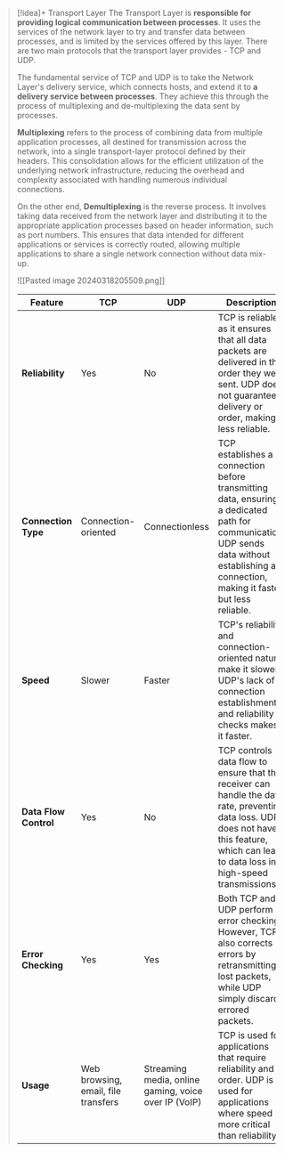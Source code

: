 > [!idea]+ Transport Layer
> The Transport Layer is **responsible for providing logical communication between processes**. It uses the services of the network layer to try and transfer data between processes, and is limited by the services offered by this layer. There are two main protocols that the transport layer provides - TCP and UDP. 
> 
> The fundamental service of TCP and UDP is to take the Network Layer's delivery service, which connects hosts, and extend it to **a delivery service between processes**. They achieve this through the process of multiplexing and de-multiplexing the data sent by processes.
> 
> **Multiplexing** refers to the process of combining data from multiple application processes, all destined for transmission across the network, into a single transport-layer protocol defined by their headers. This consolidation allows for the efficient utilization of the underlying network infrastructure, reducing the overhead and complexity associated with handling numerous individual connections.
> 
> On the other end, **Demultiplexing** is the reverse process. It involves taking data received from the network layer and distributing it to the appropriate application processes based on header information, such as port numbers. This ensures that data intended for different applications or services is correctly routed, allowing multiple applications to share a single network connection without data mix-up.
> 
> ![[Pasted image 20240318205509.png]]
> 
>
> | Feature | TCP | UDP | Description |
> |---------|-----|-----|-------------|
> | **Reliability** | Yes | No | TCP is reliable as it ensures that all data packets are delivered in the order they were sent. UDP does not guarantee delivery or order, making it less reliable. |
> | **Connection Type** | Connection-oriented | Connectionless | TCP establishes a connection before transmitting data, ensuring a dedicated path for communication. UDP sends data without establishing a connection, making it faster but less reliable. |
> | **Speed** | Slower | Faster | TCP's reliability and connection-oriented nature make it slower. UDP's lack of connection establishment and reliability checks makes it faster. |
> | **Data Flow Control** | Yes | No | TCP controls data flow to ensure that the receiver can handle the data rate, preventing data loss. UDP does not have this feature, which can lead to data loss in high-speed transmissions. |
> | **Error Checking** | Yes | Yes | Both TCP and UDP perform error checking. However, TCP also corrects errors by retransmitting lost packets, while UDP simply discards errored packets. |
> | **Usage** | Web browsing, email, file transfers | Streaming media, online gaming, voice over IP (VoIP) | TCP is used for applications that require reliability and order. UDP is used for applications where speed is more critical than reliability. |
